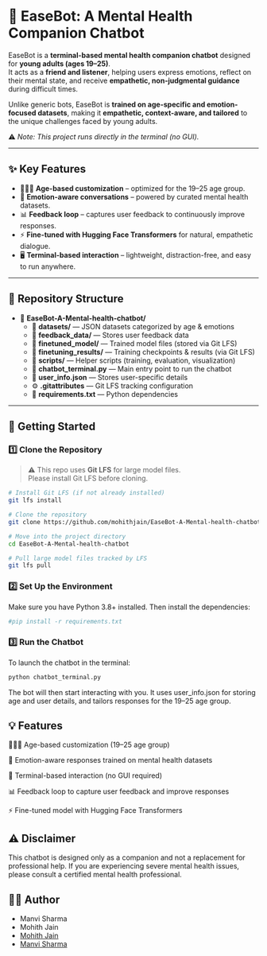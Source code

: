 # 🤖 EaseBot: A Mental Health Companion Chatbot  

EaseBot is a **terminal-based mental health companion chatbot** designed for **young adults (ages 19–25)**.  
It acts as a **friend and listener**, helping users express emotions, reflect on their mental state, and receive **empathetic, non-judgmental guidance** during difficult times.  

Unlike generic bots, EaseBot is **trained on age-specific and emotion-focused datasets**, making it **empathetic, context-aware, and tailored** to the unique challenges faced by young adults.  

⚠️ *Note: This project runs directly in the terminal (no GUI).*  

---

## ✨ Key Features  

- 🧑‍🤝‍🧑 **Age-based customization** – optimized for the 19–25 age group.  
- 💬 **Emotion-aware conversations** – powered by curated mental health datasets.  
- 📊 **Feedback loop** – captures user feedback to continuously improve responses.  
- ⚡ **Fine-tuned with Hugging Face Transformers** for natural, empathetic dialogue.  
- 🖥 **Terminal-based interaction** – lightweight, distraction-free, and easy to run anywhere.  

---

## 📂 Repository Structure

- 📂 **EaseBot-A-Mental-health-chatbot/**
  - 📂 **datasets/** — JSON datasets categorized by age & emotions
  - 📂 **feedback_data/** — Stores user feedback data
  - 📂 **finetuned_model/** — Trained model files (stored via Git LFS)
  - 📂 **finetuning_results/** — Training checkpoints & results (via Git LFS)
  - 📂 **scripts/** — Helper scripts (training, evaluation, visualization)
  - 🐍 **chatbot_terminal.py** — Main entry point to run the chatbot
  - 📝 **user_info.json** — Stores user-specific details
  - ⚙️ **.gitattributes** — Git LFS tracking configuration
  - 📄 **requirements.txt** — Python dependencies


---

## 🚀 Getting Started  

### 1️⃣ Clone the Repository  

> ⚠ This repo uses **Git LFS** for large model files.  
> Please install Git LFS before cloning.  

```bash
# Install Git LFS (if not already installed)
git lfs install

# Clone the repository
git clone https://github.com/mohithjain/EaseBot-A-Mental-health-chatbot.git

# Move into the project directory
cd EaseBot-A-Mental-health-chatbot

# Pull large model files tracked by LFS
git lfs pull
```
### 2️⃣ Set Up the Environment

Make sure you have Python 3.8+ installed. Then install the dependencies:
```bash
#pip install -r requirements.txt
```
### 3️⃣ Run the Chatbot

To launch the chatbot in the terminal:
```bash
python chatbot_terminal.py
```
The bot will then start interacting with you.
It uses user_info.json for storing age and user details, and tailors responses for the 19–25 age group.

## 💡 Features

🧑‍🤝‍🧑 Age-based customization (19–25 age group)

🤖 Emotion-aware responses trained on mental health datasets

💬 Terminal-based interaction (no GUI required)

📊 Feedback loop to capture user feedback and improve responses

⚡ Fine-tuned model with Hugging Face Transformers

## ⚠ Disclaimer

This chatbot is designed only as a companion and not a replacement for professional help.
If you are experiencing severe mental health issues, please consult a certified mental health professional.

## 👨‍💻 Author

- Manvi Sharma   
- Mohith Jain
- [Mohith Jain](https://github.com/mohithjain) 
- [Manvi Sharma](https://github.com/ManviSharma04)
